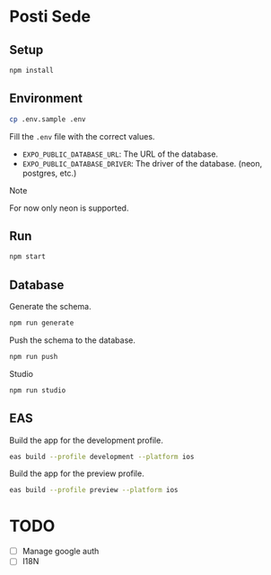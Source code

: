 # Posti Sede

## Setup

```bash
npm install
```

## Environment

```bash
cp .env.sample .env
```

Fill the `.env` file with the correct values.

- `EXPO_PUBLIC_DATABASE_URL`: The URL of the database.
- `EXPO_PUBLIC_DATABASE_DRIVER`: The driver of the database. (neon, postgres, etc.)

> [!NOTE]
> For now only neon is supported.

## Run

```bash
npm start
```

## Database

Generate the schema.

```bash
npm run generate
```

Push the schema to the database.

```bash 
npm run push
```

Studio

```bash
npm run studio
```

## EAS

Build the app for the development profile.

```bash
eas build --profile development --platform ios
```

Build the app for the preview profile.

```bash
eas build --profile preview --platform ios
```



# TODO

- [ ] Manage google auth
- [ ] I18N
